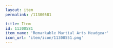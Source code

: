 ```yaml
---
layout: item
permalink: /11300581

title: Item
id: 11300581
item_name: 'Remarkable Martial Arts Headgear'
icon_url: 'item/icon/11300551.png'
---
```

